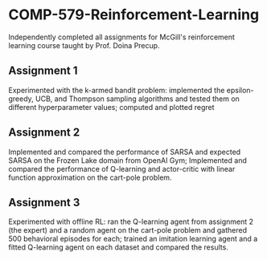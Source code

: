 # COMP-579-Reinforcement-Learning

Independently completed all assignments for McGill's reinforcement learning course taught by Prof. Doina Precup.

## Assignment 1
Experimented with the k-armed bandit problem: implemented the epsilon-greedy, UCB, and Thompson sampling algorithms and tested them on different hyperparameter values; computed and plotted regret

## Assignment 2
Implemented and compared the performance of SARSA and expected SARSA on the Frozen Lake domain from OpenAI Gym;
Implemented and compared the performance of Q-learning and actor-critic with linear function approximation on the cart-pole problem.

## Assignment 3
Experimented with offline RL: ran the Q-learning agent from assignment 2 (the expert) and a random agent on the cart-pole problem and gathered 500 behavioral episodes for each; trained an imitation learning agent and a fitted Q-learning agent on each dataset and compared the results.

